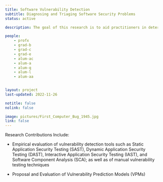 ```yaml
---
title: Software Vulnerability Detection
subtitle: Diagnosing and Triaging Software Security Problems
status: active

description: The goal of this research is to aid practitioners in determining which Vulnerability Detection  Tools and Techniques to use, and how to use them. (Photo of the original Computer Bug Courtesy of the Naval Surface Warfare Center, Public domain, via Wikimedia Commons - we have been working on research in bugs and vulnerabilities for a long time, but not THAT long)

people:
    - profx
    - grad-b
    - grad-c
    - grad-e
    - alum-ac
    - alum-a
    - alum-q
    - alum-l
    - alum-aa
    

layout: project
last-updated: 2022-11-26

notitle: false
nolink: false 

image: pictures/First_Computer_Bug_1945.jpg
link: false
---
```


Research Contributions Include: 
 - Empirical evaluation of vulnerability detection tools such as Static Application Security Testing (SAST), Dynamic Application Security Testing (DAST), Interactive Application Security Testing (IAST), and Software Component Analysis (SCA); as well as of manual vulnerability testing techniques
 
 - Proposal and Evaluation of Vulnerability Prediction Models (VPMs)



